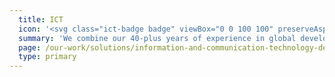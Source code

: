 ```yaml
---
  title: ICT
  icon: '<svg class="ict-badge badge" viewBox="0 0 100 100" preserveAspectRatio="xMinYMax meet"><use xlink:href="#ict-badge"></use></svg>'
  summary: 'We combine our 40-plus years of experience in global development with the latest and most relevant information and communication technology (ICT) tools.'
  page: /our-work/solutions/information-and-communication-technology-development/
  type: primary
---
```

